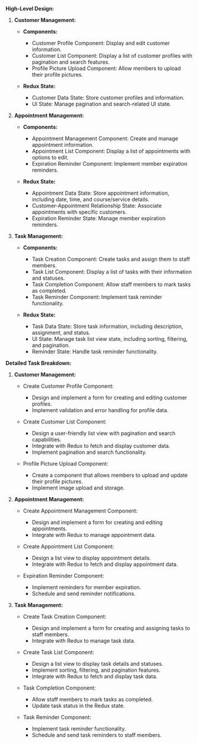 **High-Level Design:**

1. **Customer Management:**

   - **Components:**
     - Customer Profile Component: Display and edit customer information.
     - Customer List Component: Display a list of customer profiles with pagination and search features.
     - Profile Picture Upload Component: Allow members to upload their profile pictures.

   - **Redux State:**
     - Customer Data State: Store customer profiles and information.
     - UI State: Manage pagination and search-related UI state.

2. **Appointment Management:**

   - **Components:**
     - Appointment Management Component: Create and manage appointment information.
     - Appointment List Component: Display a list of appointments with options to edit.
     - Expiration Reminder Component: Implement member expiration reminders.

   - **Redux State:**
     - Appointment Data State: Store appointment information, including date, time, and course/service details.
     - Customer-Appointment Relationship State: Associate appointments with specific customers.
     - Expiration Reminder State: Manage member expiration reminders.

3. **Task Management:**

   - **Components:**
     - Task Creation Component: Create tasks and assign them to staff members.
     - Task List Component: Display a list of tasks with their information and statuses.
     - Task Completion Component: Allow staff members to mark tasks as completed.
     - Task Reminder Component: Implement task reminder functionality.

   - **Redux State:**
     - Task Data State: Store task information, including description, assignment, and status.
     - UI State: Manage task list view state, including sorting, filtering, and pagination.
     - Reminder State: Handle task reminder functionality.

**Detailed Task Breakdown:**

1. **Customer Management:**

   - Create Customer Profile Component:
     - Design and implement a form for creating and editing customer profiles.
     - Implement validation and error handling for profile data.

   - Create Customer List Component:
     - Design a user-friendly list view with pagination and search capabilities.
     - Integrate with Redux to fetch and display customer data.
     - Implement pagination and search functionality.

   - Profile Picture Upload Component:
     - Create a component that allows members to upload and update their profile pictures.
     - Implement image upload and storage.

2. **Appointment Management:**

   - Create Appointment Management Component:
     - Design and implement a form for creating and editing appointments.
     - Integrate with Redux to manage appointment data.

   - Create Appointment List Component:
     - Design a list view to display appointment details.
     - Integrate with Redux to fetch and display appointment data.

   - Expiration Reminder Component:
     - Implement reminders for member expiration.
     - Schedule and send reminder notifications.

3. **Task Management:**

   - Create Task Creation Component:
     - Design and implement a form for creating and assigning tasks to staff members.
     - Integrate with Redux to manage task data.

   - Create Task List Component:
     - Design a list view to display task details and statuses.
     - Implement sorting, filtering, and pagination features.
     - Integrate with Redux to fetch and display task data.

   - Task Completion Component:
     - Allow staff members to mark tasks as completed.
     - Update task status in the Redux state.

   - Task Reminder Component:
     - Implement task reminder functionality.
     - Schedule and send task reminders to staff members.